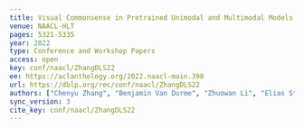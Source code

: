 ```yaml
---
title: Visual Commonsense in Pretrained Unimodal and Multimodal Models.
venue: NAACL-HLT
pages: 5321-5335
year: 2022
type: Conference and Workshop Papers
access: open
key: conf/naacl/ZhangDLS22
ee: https://aclanthology.org/2022.naacl-main.390
url: https://dblp.org/rec/conf/naacl/ZhangDLS22
authors: ["Chenyu Zhang", "Benjamin Van Durme", "Zhuowan Li", "Elias Stengel-Eskin"]
sync_version: 3
cite_key: conf/naacl/ZhangDLS22
---
```

